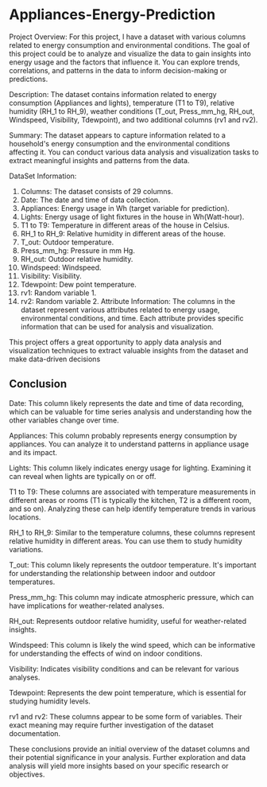 # Appliances-Energy-Prediction
Project Overview:
For this project, I have a dataset with various columns related to energy consumption and environmental conditions. The goal of this project could be to analyze and visualize the data to gain insights into energy usage and the factors that influence it. You can explore trends, correlations, and patterns in the data to inform decision-making or predictions.

Description:
The dataset contains information related to energy consumption (Appliances and lights), temperature (T1 to T9), relative humidity (RH_1 to RH_9), weather conditions (T_out, Press_mm_hg, RH_out, Windspeed, Visibility, Tdewpoint), and two additional columns (rv1 and rv2).

Summary:
The dataset appears to capture information related to a household's energy consumption and the environmental conditions affecting it. You can conduct various data analysis and visualization tasks to extract meaningful insights and patterns from the data.

DataSet Information:
1. Columns: The dataset consists of 29 columns.
2. Date: The date and time of data collection.
3. Appliances: Energy usage in Wh (target variable for prediction).
4. Lights: Energy usage of light fixtures in the house in Wh(Watt-hour).
5. T1 to T9: Temperature in different areas of the house in Celsius.
6. RH_1 to RH_9: Relative humidity in different areas of the house.
7. T_out: Outdoor temperature.
8. Press_mm_hg: Pressure in mm Hg.
9. RH_out: Outdoor relative humidity.
10. Windspeed: Windspeed.
11. Visibility: Visibility.
12. Tdewpoint: Dew point temperature.
13. rv1: Random variable 1.
14. rv2: Random variable 2.
Attribute Information:
The columns in the dataset represent various attributes related to energy usage, environmental conditions, and time. Each attribute provides specific information that can be used for analysis and visualization.

This project offers a great opportunity to apply data analysis and visualization techniques to extract valuable insights from the dataset and make data-driven decisions




## Conclusion
Date: This column likely represents the date and time of data recording, which can be valuable for time series analysis and understanding how the other variables change over time.

Appliances: This column probably represents energy consumption by appliances. You can analyze it to understand patterns in appliance usage and its impact.

Lights: This column likely indicates energy usage for lighting. Examining it can reveal when lights are typically on or off.

T1 to T9: These columns are associated with temperature measurements in different areas or rooms (T1 is typically the kitchen, T2 is a different room, and so on). Analyzing these can help identify temperature trends in various locations.

RH_1 to RH_9: Similar to the temperature columns, these columns represent relative humidity in different areas. You can use them to study humidity variations.

T_out: This column likely represents the outdoor temperature. It's important for understanding the relationship between indoor and outdoor temperatures.

Press_mm_hg: This column may indicate atmospheric pressure, which can have implications for weather-related analyses.

RH_out: Represents outdoor relative humidity, useful for weather-related insights.

Windspeed: This column is likely the wind speed, which can be informative for understanding the effects of wind on indoor conditions.

Visibility: Indicates visibility conditions and can be relevant for various analyses.

Tdewpoint: Represents the dew point temperature, which is essential for studying humidity levels.

rv1 and rv2: These columns appear to be some form of variables. Their exact meaning may require further investigation of the dataset documentation.

These conclusions provide an initial overview of the dataset columns and their potential significance in your analysis. Further exploration and data analysis will yield more insights based on your specific research or objectives.

